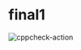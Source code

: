 # final1
![cppcheck-action](https://github.com/stepin105005/final1/workflows/cppcheck-action/badge.svg?branch=master)
